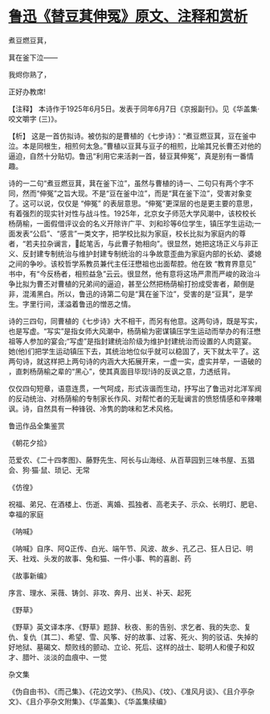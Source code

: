 # [鲁迅《替豆萁伸冤》原文、注释和赏析](https://www.vrrw.net/wx/9303.html)

煮豆燃豆萁，

萁在釜下泣——

我烬你熟了，

正好办教席!

【注释】 本诗作于1925年6月5日。发表于同年6月7日《京报副刊》。见《华盖集·咬文嚼字 (三)》。

【析】 这是一首仿拟诗。被仿拟的是曹植的《七步诗》：“煮豆燃豆萁，豆在釜中泣。本是同根生，相煎何太急。”曹植以豆萁与豆子的相煎，比喻其兄长曹丕对他的逼迫，自然十分贴切。鲁迅“利用它来活剥一首，替豆萁伸冤”，真是别有一番情趣。



诗的一二句“煮豆燃豆萁，萁在釜下泣”，虽然与曹植的诗一、二句只有两个字不同，然而“伸冤”之旨大现。不是“豆在釜中泣”，而是“萁在釜下泣”，受害对象变了。这可以说，仅仅是 “伸冤” 的表层意思。“伸冤”更深层的也是更主要的意思，有着强烈的现实针对性与战斗性。1925年，北京女子师范大学风潮中，该校校长杨荫榆，一面假借评议会的名义开除许广平、刘和珍等6位学生，镇压学生运动;一面发表“公启”、“感言”一类文字，把学校比拟为家庭，校长比拟为家庭内的尊者，“若夫拉杂谰言，龁笔舌，与此曹子勃相向”。很显然，她把这场正义与非正义、反封建专制统治与维护封建专制统治的斗争故意歪曲为家庭内部的长幼、婆媳之间的争吵。该校哲学系教员兼代主任汪懋祖也出面帮腔。他在致 “教育界意见” 书中，有“今反杨者，相煎益急”云云。很显然，他有意将这场严肃而严峻的政治斗争比拟为曹丕对曹植的兄弟间的逼迫，甚至公然把杨荫榆打扮成受害者，颠倒是非，混淆黑白。所以，鲁迅的诗第二句是“萁在釜下泣”，受害的是“豆萁”，是学生。字里行间，漾溢着鲁迅的憎恶之情。

诗的三四句，同曹植的《七步诗》大不相干，而另有他意。这两句诗，既是写实，也是写虚。“写实”是指女师大风潮中，杨荫榆为密谋镇压学生运动而举办的有汪懋祖等人参加的宴会;“写虚”是指封建统治阶级为维护封建统治而设置的人肉筵宴。她(他)们把学生运动镇压下去，其统治地位似乎就可以稳固了，天下就太平了。这两句诗，就这样把上两句诗的内涵大大拓展开来，一虚一实，虚实并举，一语破的 ，直刺杨荫榆之辈的“黑心”，使其真面目毕现!诗的反讽之意，力透纸背。

仅仅四句短章，语意连贯，一气呵成，形式诙谐而生动，抒写出了鲁迅对北洋军阀的反动统治、对杨荫榆的专制家长作风、对帮忙者的无耻谰言的愤怒情感和辛辣嘲讽。诗，自然具有一种锋锐、冷隽的韵味和艺术风格。

鲁迅作品全集鉴赏

《朝花夕拾》

范爱农、《二十四孝图》、藤野先生、阿长与山海经、从百草园到三味书屋、五猖会、狗·猫·鼠、琐记、无常

《仿徨》

祝福、弟兄、在酒楼上、伤逝、离婚、孤独者、高老夫子、示众、长明灯、肥皂、幸福的家庭

《呐喊》

《呐喊》自序、阿Q正传、白光、端午节、风波、故乡、孔乙己、狂人日记、明天、社戏、头发的故事、兔和猫、一件小事、鸭的喜剧、药

《故事新编》

序言、理水、采薇、铸剑、非攻、奔月、出关、补天、起死

《野草》

《野草》英文译本序、《野草》题辞、秋夜、影的告别、求乞者、我的失恋、复仇、复仇〔其二〕、希望、雪、风筝、好的故事、过客、死火、狗的驳诘、失掉的好地狱、墓碣文、颓败线的颤动、立论、死后、这样的战士、聪明人和傻子和奴才、腊叶、淡淡的血痕中、一觉

杂文集

《伪自由书》、《而己集》、《花边文学》、《热风》、《坟》、《准风月谈》、《且介亭杂文》、《且介亭杂文附集》、《华盖集》、《华盖集续编》

